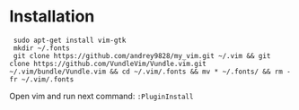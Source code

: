 # Installation
     sudo apt-get install vim-gtk
     mkdir ~/.fonts
     git clone https://github.com/andrey9828/my_vim.git ~/.vim && git clone https://github.com/VundleVim/Vundle.vim.git ~/.vim/bundle/Vundle.vim && cd ~/.vim/.fonts && mv * ~/.fonts/ && rm -fr ~/.vim/.fonts
Open vim and run next command: `:PluginInstall`
